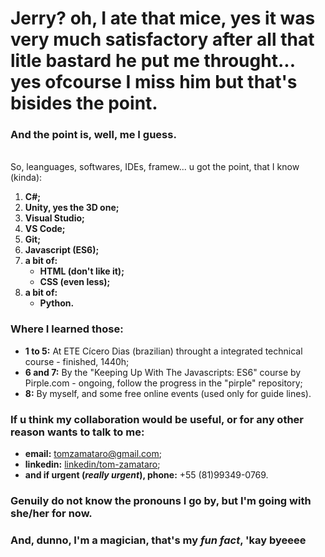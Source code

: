 Jerry? oh, I ate that mice, yes it was very much satisfactory after all that litle bastard he put me throught...<br>
yes ofcourse I miss him but that's bisides the point.
================================================================================================================================================================================

### And the point is, well, me I guess.<br>
<br>
So, leanguages, softwares, IDEs, framew... u got the point, that I know (kinda):

1. **C#;**
2. **Unity, yes the 3D one;**
3. **Visual Studio;**
4. **VS Code;**
5. **Git;**
6. **Javascript (ES6);**
7. **a bit of:**
    - **HTML (don't like it);**
    - **CSS (even less);**
8. **a bit of:**
    - **Python.**

### Where I learned those:

- **1 to 5:** At ETE Cícero Dias (brazilian) throught a integrated technical course - finished, 1440h;
- **6 and 7:** By the "Keeping Up With The Javascripts: ES6" course by Pirple.com - ongoing, follow the progress in the "pirple" repository;
- **8:** By myself, and some free online events (used only for guide lines).

### If u think my collaboration would be useful, or for any other reason wants to talk to me:

- **email:** <tomzamataro@gmail.com>;
- **linkedin:** [linkedin/tom-zamataro](https://www.linkedin.com/in/tom-zamataro/ "My Linkedin profile");
- **and if urgent (*really urgent*), phone:** +55 (81)99349-0769.

### Genuily do not know the pronouns I go by, but I'm going with **she/her** for now.

### And, dunno, I'm a magician, that's my *fun fact*, 'kay byeeee
